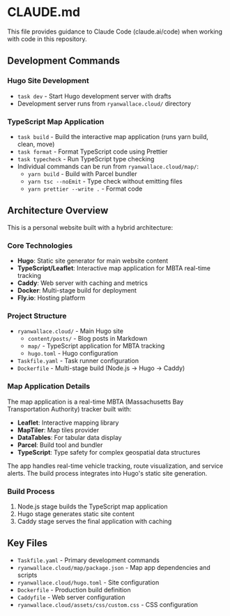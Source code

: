 # CLAUDE.md

This file provides guidance to Claude Code (claude.ai/code) when working with code in this repository.

## Development Commands

### Hugo Site Development

- `task dev` - Start Hugo development server with drafts
- Development server runs from `ryanwallace.cloud/` directory

### TypeScript Map Application

- `task build` - Build the interactive map application (runs yarn build, clean, move)
- `task format` - Format TypeScript code using Prettier
- `task typecheck` - Run TypeScript type checking
- Individual commands can be run from `ryanwallace.cloud/map/`:
  - `yarn build` - Build with Parcel bundler
  - `yarn tsc --noEmit` - Type check without emitting files
  - `yarn prettier --write .` - Format code

## Architecture Overview

This is a personal website built with a hybrid architecture:

### Core Technologies

- **Hugo**: Static site generator for main website content
- **TypeScript/Leaflet**: Interactive map application for MBTA real-time tracking
- **Caddy**: Web server with caching and metrics
- **Docker**: Multi-stage build for deployment
- **Fly.io**: Hosting platform

### Project Structure

- `ryanwallace.cloud/` - Main Hugo site
  - `content/posts/` - Blog posts in Markdown
  - `map/` - TypeScript application for MBTA tracking
  - `hugo.toml` - Hugo configuration
- `Taskfile.yaml` - Task runner configuration
- `Dockerfile` - Multi-stage build (Node.js → Hugo → Caddy)

### Map Application Details

The map application is a real-time MBTA (Massachusetts Bay Transportation Authority) tracker built with:

- **Leaflet**: Interactive mapping library
- **MapTiler**: Map tiles provider
- **DataTables**: For tabular data display
- **Parcel**: Build tool and bundler
- **TypeScript**: Type safety for complex geospatial data structures

The app handles real-time vehicle tracking, route visualization, and service alerts. The build process integrates into Hugo's static site generation.

### Build Process

1. Node.js stage builds the TypeScript map application
2. Hugo stage generates static site content
3. Caddy stage serves the final application with caching

## Key Files

- `Taskfile.yaml` - Primary development commands
- `ryanwallace.cloud/map/package.json` - Map app dependencies and scripts
- `ryanwallace.cloud/hugo.toml` - Site configuration
- `Dockerfile` - Production build definition
- `Caddyfile` - Web server configuration
- `ryanwallace.cloud/assets/css/custom.css` - CSS configuration
